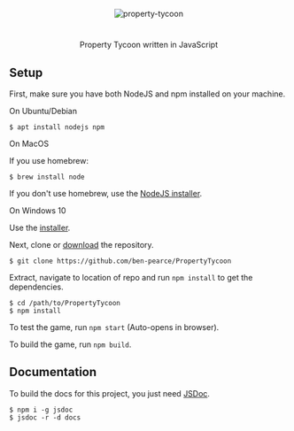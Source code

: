 <p align="center">
   <img alt="property-tycoon" src="https://user-images.githubusercontent.com/20372099/73877400-7a9e4e00-4850-11ea-9355-7b2d9ed2d788.png">
</p>

#

<p align="center">Property Tycoon written in JavaScript</p>

## Setup

First, make sure you have both NodeJS and npm installed on your machine.

On Ubuntu/Debian

```
$ apt install nodejs npm
```

On MacOS

If you use homebrew:
```
$ brew install node
```

If you don't use homebrew, use the [NodeJS installer](https://nodejs.org/en/download/).

On Windows 10

Use the [installer](https://nodejs.org/en/download/).

Next, clone or [download](https://github.com/ben-pearce/PropertyTycoon/archive/master.zip) the repository.

```
$ git clone https://github.com/ben-pearce/PropertyTycoon
```

Extract, navigate to location of repo and run `npm install` to get the dependencies.

```
$ cd /path/to/PropertyTycoon
$ npm install
```

To test the game, run `npm start` (Auto-opens in browser).

To build the game, run `npm build`.

## Documentation

To build the docs for this project, you just need [JSDoc](https://jsdoc.app/).

```
$ npm i -g jsdoc
$ jsdoc -r -d docs
```